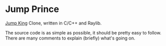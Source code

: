 # Jump Prince
[Jump King](https://store.steampowered.com/app/1061090/Jump_King/) Clone, written in C/C++ and Raylib.

The source code is as simple as possible, it should be pretty easy to follow. There are many comments to explain (briefly) what's going on.

